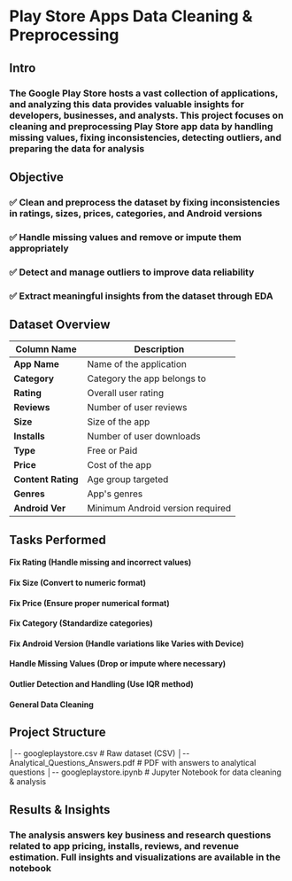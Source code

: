 # Play Store Apps Data Cleaning & Preprocessing
## Intro
### The Google Play Store hosts a vast collection of applications, and analyzing this data provides valuable insights for developers, businesses, and analysts. This project focuses on cleaning and preprocessing Play Store app data by handling missing values, fixing inconsistencies, detecting outliers, and preparing the data for analysis
## Objective
### ✅ Clean and preprocess the dataset by fixing inconsistencies in ratings, sizes, prices, categories, and Android versions
### ✅ Handle missing values and remove or impute them appropriately
### ✅ Detect and manage outliers to improve data reliability
### ✅ Extract meaningful insights from the dataset through EDA
## Dataset Overview
| Column Name       | Description |
|------------------|------------|
| **App Name**     | Name of the application |
| **Category**     | Category the app belongs to |
| **Rating**       | Overall user rating |
| **Reviews**      | Number of user reviews |
| **Size**         | Size of the app |
| **Installs**     | Number of user downloads |
| **Type**         | Free or Paid |
| **Price**        | Cost of the app |
| **Content Rating** | Age group targeted |
| **Genres**       | App's genres |
| **Android Ver**  | Minimum Android version required |
## Tasks Performed
#### Fix Rating (Handle missing and incorrect values)
#### Fix Size (Convert to numeric format)
#### Fix Price (Ensure proper numerical format)
#### Fix Category (Standardize categories)
#### Fix Android Version (Handle variations like Varies with Device)
#### Handle Missing Values (Drop or impute where necessary)
#### Outlier Detection and Handling (Use IQR method)
#### General Data Cleaning
## Project Structure
│-- googleplaystore.csv               # Raw dataset (CSV)
│-- Analytical_Questions_Answers.pdf # PDF with answers to analytical questions
│-- googleplaystore.ipynb    # Jupyter Notebook for data cleaning & analysis
##  Results & Insights
### The analysis answers key business and research questions related to app pricing, installs, reviews, and revenue estimation. Full insights and visualizations are available in the notebook



